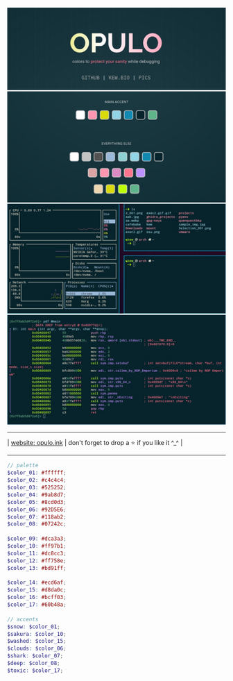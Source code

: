 ![alt img](https://github.com/kewmine/opulo/blob/main/screenshots/cover.jpg?raw=true)
![alt img](https://github.com/kewmine/opulo/blob/main/screenshots/colors.jpg?raw=true)
![alt img](https://github.com/kewmine/opulo/blob/main/screenshots/kitty.jpg?raw=true)
![alt img](https://github.com/kewmine/opulo/blob/main/screenshots/radare.jpg?raw=true)
____________________________________
| [website: opulo.ink](https://opulo.ink) | don't forget to drop a ⭐ if you like it ^_^ | 
____________________________________

```scss
// palette
$color_01: #ffffff;
$color_02: #c4c4c4;
$color_03: #525252;
$color_04: #9ab8d7;
$color_05: #8cd0d3;
$color_06: #92D5E6;
$color_07: #118ab2;
$color_08: #07242c;

$color_09: #dca3a3;
$color_10: #ff97b1;
$color_11: #dc8cc3;
$color_12: #ff758e;
$color_13: #bd91ff;

$color_14: #ecd6af;
$color_15: #d8da0c;
$color_16: #bcff03;
$color_17: #60b48a;

// accents
$snow: $color_01;
$sakura: $color_10;
$washed: $color_15;
$clouds: $color_06;
$shark: $color_07;
$deep: $color_08;
$toxic: $color_17;
```
